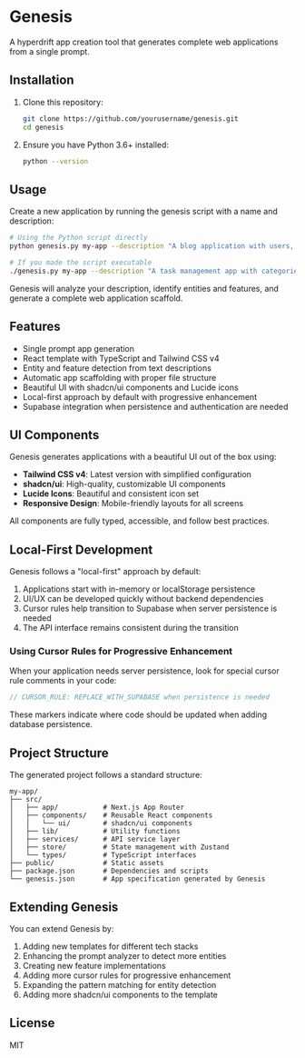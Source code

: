 # Genesis

A hyperdrift app creation tool that generates complete web applications from a single prompt.

## Installation

1. Clone this repository:
   ```bash
   git clone https://github.com/yourusername/genesis.git
   cd genesis
   ```

2. Ensure you have Python 3.6+ installed:
   ```bash
   python --version
   ```

## Usage

Create a new application by running the genesis script with a name and description:

```bash
# Using the Python script directly
python genesis.py my-app --description "A blog application with users, posts, and comments"

# If you made the script executable
./genesis.py my-app --description "A task management app with categories and priority levels"
```

Genesis will analyze your description, identify entities and features, and generate a complete web application scaffold.

## Features

- Single prompt app generation
- React template with TypeScript and Tailwind CSS v4
- Entity and feature detection from text descriptions
- Automatic app scaffolding with proper file structure
- Beautiful UI with shadcn/ui components and Lucide icons
- Local-first approach by default with progressive enhancement
- Supabase integration when persistence and authentication are needed

## UI Components

Genesis generates applications with a beautiful UI out of the box using:

- **Tailwind CSS v4**: Latest version with simplified configuration
- **shadcn/ui**: High-quality, customizable UI components  
- **Lucide Icons**: Beautiful and consistent icon set
- **Responsive Design**: Mobile-friendly layouts for all screens

All components are fully typed, accessible, and follow best practices.

## Local-First Development

Genesis follows a "local-first" approach by default:

1. Applications start with in-memory or localStorage persistence
2. UI/UX can be developed quickly without backend dependencies
3. Cursor rules help transition to Supabase when server persistence is needed
4. The API interface remains consistent during the transition

### Using Cursor Rules for Progressive Enhancement

When your application needs server persistence, look for special cursor rule comments in your code:

```typescript
// CURSOR_RULE: REPLACE_WITH_SUPABASE when persistence is needed
```

These markers indicate where code should be updated when adding database persistence.

## Project Structure

The generated project follows a standard structure:

```
my-app/
├── src/
│   ├── app/           # Next.js App Router
│   ├── components/    # Reusable React components
│   │   └── ui/        # shadcn/ui components
│   ├── lib/           # Utility functions
│   ├── services/      # API service layer
│   ├── store/         # State management with Zustand
│   └── types/         # TypeScript interfaces
├── public/            # Static assets
├── package.json       # Dependencies and scripts
└── genesis.json       # App specification generated by Genesis
```

## Extending Genesis

You can extend Genesis by:

1. Adding new templates for different tech stacks
2. Enhancing the prompt analyzer to detect more entities
3. Creating new feature implementations
4. Adding more cursor rules for progressive enhancement
5. Expanding the pattern matching for entity detection
6. Adding more shadcn/ui components to the template

## License

MIT 